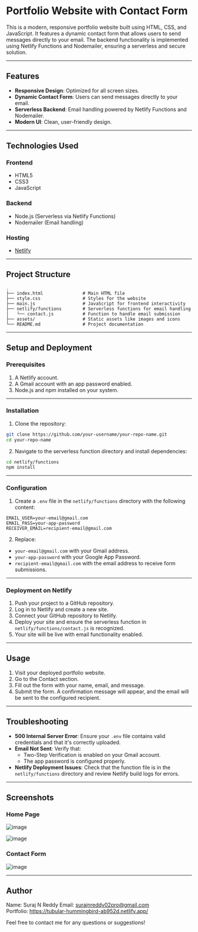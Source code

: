 # Portfolio Website with Contact Form

This is a modern, responsive portfolio website built using HTML, CSS, and JavaScript. It features a dynamic contact form that allows users to send messages directly to your email. The backend functionality is implemented using Netlify Functions and Nodemailer, ensuring a serverless and secure solution.

---

## Features

- **Responsive Design**: Optimized for all screen sizes.
- **Dynamic Contact Form**: Users can send messages directly to your email.
- **Serverless Backend**: Email handling powered by Netlify Functions and Nodemailer.
- **Modern UI**: Clean, user-friendly design.

---

## Technologies Used

### Frontend

- HTML5
- CSS3
- JavaScript

### Backend

- Node.js (Serverless via Netlify Functions)
- Nodemailer (Email handling)

### Hosting

- [Netlify](https://www.netlify.com/)

---

## Project Structure

```plaintext
.
├── index.html               # Main HTML file
├── style.css                # Styles for the website
├── main.js                  # JavaScript for frontend interactivity
├── netlify/functions        # Serverless functions for email handling
│   └── contact.js           # Function to handle email submission
├── assets/                  # Static assets like images and icons
└── README.md                # Project documentation
```

---

## Setup and Deployment

### Prerequisites

1. A Netlify account.
2. A Gmail account with an app password enabled.
3. Node.js and npm installed on your system.

---

### Installation

1. Clone the repository:

```bash
git clone https://github.com/your-username/your-repo-name.git
cd your-repo-name
```



2. Navigate to the serverless function directory and install dependencies:

```bash
cd netlify/functions
npm install
```

---

### Configuration

1. Create a `.env` file in the `netlify/functions` directory with the following content:

```env
EMAIL_USER=your-email@gmail.com
EMAIL_PASS=your-app-password
RECEIVER_EMAIL=recipient-email@gmail.com
```

2. Replace:

- `your-email@gmail.com` with your Gmail address.
- `your-app-password` with your Google App Password.
- `recipient-email@gmail.com` with the email address to receive form submissions.

---

### Deployment on Netlify

1. Push your project to a GitHub repository.
2. Log in to Netlify and create a new site.
3. Connect your GitHub repository to Netlify.
4. Deploy your site and ensure the serverless function in `netlify/functions/contact.js` is recognized.
5. Your site will be live with email functionality enabled.

---

## Usage

1. Visit your deployed portfolio website.
2. Go to the Contact section.
3. Fill out the form with your name, email, and message.
4. Submit the form. A confirmation message will appear, and the email will be sent to the configured recipient.

---

## Troubleshooting

- **500 Internal Server Error**: Ensure your `.env` file contains valid credentials and that it's correctly uploaded.
- **Email Not Sent**: Verify that:
  - Two-Step Verification is enabled on your Gmail account.
  - The app password is configured properly.
- **Netlify Deployment Issues**: Check that the function file is in the `netlify/functions` directory and review Netlify build logs for errors.

---

## Screenshots

### Home Page
![image](https://github.com/user-attachments/assets/3f095495-215f-46c1-812a-8a887db0e907)

![image](https://github.com/user-attachments/assets/c5f562ed-ddeb-4f78-9477-08ecc04c2800)

### Contact Form

![image](https://github.com/user-attachments/assets/fb0ec477-0cd7-4acb-b2d6-4a5c4123e660)


---
## Author

Name: Suraj N Reddy 
Email: surajnreddy02pro@gmail.com  
Portfolio: https://tubular-hummingbird-ab952d.netlify.app/

Feel free to contact me for any questions or suggestions!
